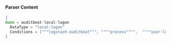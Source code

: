 #### Parser Content
```Java
{
Name = auditbeat-local-logon
  DataType = "local-logon"
  Conditions = ["""logstash-auditbeat""", """"process"""",  """"user-login""""]
}
```